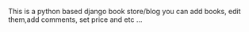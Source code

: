 This is a python based django book store/blog you can add books, edit them,add comments, set price and etc ...
